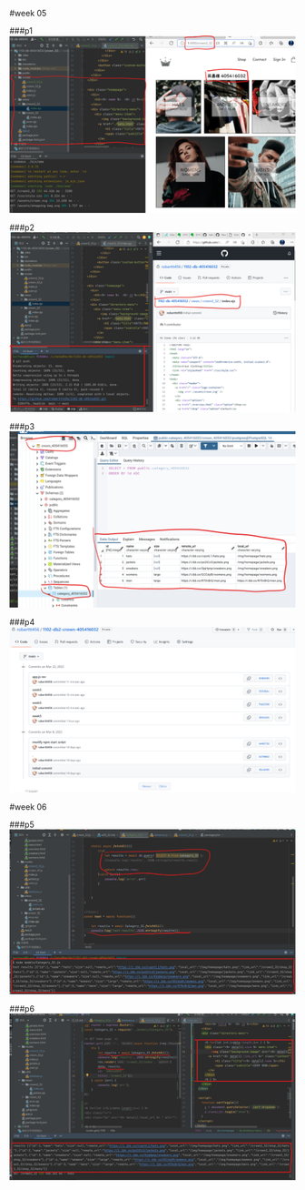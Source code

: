 #week 05

###p1
![w05_p1](p1.png)

###p2
![w05_p2](p2.png)

###p3
![w05_p3](p3.png)

###p4
![w05_p4](p4.png)

#week 06

###p5
![w06_p5](../w06/p5.png)

###p6
![w06_p6](../w06/p6.png)